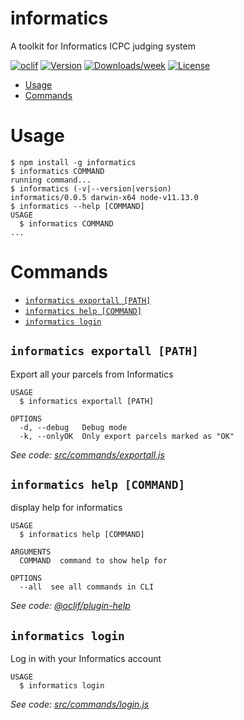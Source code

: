 informatics
===========

A toolkit for Informatics ICPC judging system

[![oclif](https://img.shields.io/badge/cli-oclif-brightgreen.svg)](https://oclif.io)
[![Version](https://img.shields.io/npm/v/informatics.svg)](https://npmjs.org/package/informatics)
[![Downloads/week](https://img.shields.io/npm/dw/informatics.svg)](https://npmjs.org/package/informatics)
[![License](https://img.shields.io/npm/l/informatics.svg)](https://github.com/gbougakov/informatics-toolkit/blob/master/package.json)

<!-- toc -->
* [Usage](#usage)
* [Commands](#commands)
<!-- tocstop -->
# Usage
<!-- usage -->
```sh-session
$ npm install -g informatics
$ informatics COMMAND
running command...
$ informatics (-v|--version|version)
informatics/0.0.5 darwin-x64 node-v11.13.0
$ informatics --help [COMMAND]
USAGE
  $ informatics COMMAND
...
```
<!-- usagestop -->
# Commands
<!-- commands -->
* [`informatics exportall [PATH]`](#informatics-exportall-path)
* [`informatics help [COMMAND]`](#informatics-help-command)
* [`informatics login`](#informatics-login)

## `informatics exportall [PATH]`

Export all your parcels from Informatics

```
USAGE
  $ informatics exportall [PATH]

OPTIONS
  -d, --debug   Debug mode
  -k, --onlyOK  Only export parcels marked as "OK"
```

_See code: [src/commands/exportall.js](https://github.com/gbougakov/informatics-toolkit/blob/v0.0.5/src/commands/exportall.js)_

## `informatics help [COMMAND]`

display help for informatics

```
USAGE
  $ informatics help [COMMAND]

ARGUMENTS
  COMMAND  command to show help for

OPTIONS
  --all  see all commands in CLI
```

_See code: [@oclif/plugin-help](https://github.com/oclif/plugin-help/blob/v2.2.1/src/commands/help.ts)_

## `informatics login`

Log in with your Informatics account

```
USAGE
  $ informatics login
```

_See code: [src/commands/login.js](https://github.com/gbougakov/informatics-toolkit/blob/v0.0.5/src/commands/login.js)_
<!-- commandsstop -->
